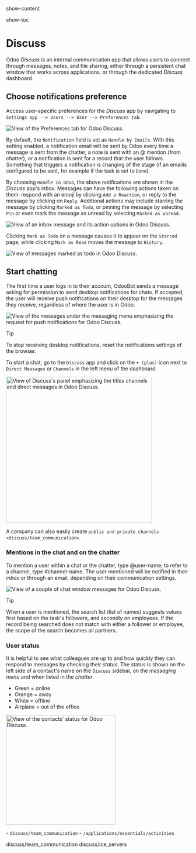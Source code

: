 show-content  

show-toc  

# Discuss

Odoo *Discuss* is an internal communication app that allows users to
connect through messages, notes, and file sharing, either through a
persistent chat window that works across applications, or through the
dedicated *Discuss* dashboard.

## Choose notifications preference

Access user-specific preferences for the *Discuss* app by navigating to
`Settings app
--> Users --> User --> Preferences tab`.

![View of the Preferences tab for Odoo Discuss.](discuss/preferences-user.png)

By default, the `Notification` field is set as `Handle by Emails`. With
this setting enabled, a notification email will be sent by Odoo every
time a message is sent from the chatter, a note is sent with an
<span class="title-ref">@</span> mention (from chatter), or a
notification is sent for a record that the user follows. Something that
triggers a notification is changing of the stage (if an emailis
configured to be sent, for example if the task is set to `Done`).

By choosing `Handle in Odoo`, the above notifications are shown in the
*Discuss* app's *inbox*. Messages can have the following actions taken
on them: respond with an emoji by clicking `Add a Reaction`, or reply to
the message by clicking on `Reply`. Additional actions may include
starring the message by clicking `Marked as Todo`, or pinning the
message by selecting `Pin` or even mark the message as unread by
selecting `Marked as unread`.

![View of an inbox message and its action options in Odoo Discuss.](discuss/reactions-discuss.png)

Clicking `Mark as Todo` on a message causes it to appear on the
`Starred` page, while clicking `Mark as Read` moves the message to
`History`.

![View of messages marked as todo in Odoo Discuss.](discuss/starred-messages.png)

## Start chatting

The first time a user logs in to their account, OdooBot sends a message
asking for permission to send desktop notifications for chats. If
accepted, the user will receive push notifications on their desktop for
the messages they receive, regardless of where the user is in Odoo.

![View of the messages under the messaging menu emphasizing the request for push
notifications for Odoo Discuss.](discuss/odoobot-push.png)

> [!TIP]
> To stop receiving desktop notifications, reset the notifications
> settings of the browser.

To start a chat, go to the `Discuss` app and click on the `+ (plus)`
icon next to `Direct Messages` or `Channels` in the left menu of the
dashboard.

<img src="discuss/channels-direct-messages.png" height="400"
alt="View of Discuss&#39;s panel emphasizing the titles channels and direct messages in Odoo
Discuss." />

A company can also easily create
`public and private channels <discuss/team_communication>`.

### Mentions in the chat and on the chatter

To mention a user within a chat or the chatter, type
<span class="title-ref">@user-name</span>; to refer to a channel, type
<span class="title-ref">\#channel-name</span>. The user mentioned will
be notified in their *inbox* or through an email, depending on their
communication settings.

![View of a couple of chat window messages for Odoo Discuss.](discuss/chat-windows.png)

> [!TIP]
> When a user is mentioned, the search list (list of names) suggests
> values first based on the task's followers, and secondly on employees.
> If the record being searched does not match with either a follower or
> employee, the scope of the search becomes all partners.

### User status

It is helpful to see what colleagues are up to and how quickly they can
respond to messages by checking their *status*. The status is shown on
the left side of a contact's name on the `Discuss` sidebar, on the
*messaging menu* and when listed in the *chatter*.

- Green = online
- Orange = away
- White = offline
- Airplane = out of the office

<img src="discuss/status.png" height="300"
alt="View of the contacts&#39; status for Odoo Discuss." />

<div class="seealso">

\- `discuss/team_communication` - `/applications/essentials/activities`

</div>

<div class="toctree" titlesonly="">

discuss/team_communication discuss/ice_servers

</div>

